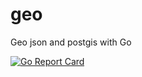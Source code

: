 # geo

Geo json and postgis with Go

[![Go Report Card](https:///badge/github.com/briansorahan/geo)](https:///report/github.com/briansorahan/geo)
